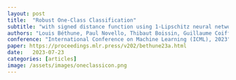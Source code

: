 ```yaml
---
layout: post
title:  "Robust One-Class Classification"
subtitle: "with signed distance function using 1-Lipschitz neural networks"
authors: "Louis Béthune, Paul Novello, Thibaut Boissin, Guillaume Coiffier, Mathieu Serrurier, Quentin Vincenot, Andres Troya Galvis"
conference: "International Conference on Machine Learning (ICML), 2023"
paper: https://proceedings.mlr.press/v202/bethune23a.html
date:   2023-07-23
categories: [articles]
image: /assets/images/oneclassicon.png
---
```

